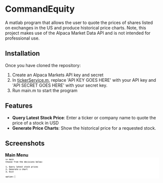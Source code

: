 # CommandEquity
A matlab program that allows the user to quote the prices of shares listed on exchanges in the US and produce historical price charts. Note, this project makes use of the Alpaca Market Data API and is not intended for professional use.

## Installation
Once you have cloned the repository:
1. Create an Alpaca Markets API key and secret
2. In [tickerService.m](./tickerService.m), replace 'API KEY GOES HERE' with your API key and 'API SECRET GOES HERE' with your secret key.
3. Run main.m to start the program

## Features
- **Query Latest Stock Price**: Enter a ticker or company name to quote the price of a stock in USD
- **Generate Price Charts**: Show the historical price for a requested stock.

## Screenshots
**Main Menu**
<img src="Screenshots/main menu.png">
   
